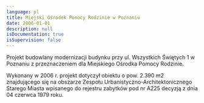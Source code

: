 ```yaml
---
language: pl
title: Miejski Ośrodek Pomocy Rodzinie w Poznaniu
date: 2006-01-01
description: null
isDocumentation: true
isSupervision: false
---
```


Projekt budowlany modernizacji  budynku przy ul. Wszystkich Świętych 1 w Poznaniu z przeznaczeniem dla Miejskiego Ośrodka Pomocy Rodzinie.

Wykonany w 2006  r. projekt dotyczył obiektu o pow. 2.390 m2 znajdującego się na obszarze Zespołu Urbanistyczno-Architektonicznego Starego Miasta wpisanego do rejestru zabytków pod nr A225 decyzją z dnia 04 czerwca 1979 roku.
